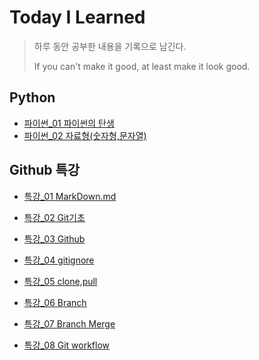 # Today I Learned
> 하루 동안 공부한 내용을 기록으로 남긴다.
>
> If you can't make it good, at least make it look good.





## Python

- [파이썬_01 파이썬의 탄생](https://github.com/kimsm0803/TIL/blob/d192b938c0dbbf79af330327df38b573bbfeb39c/Python/%ED%8C%8C%EC%9D%B4%EC%8D%AC_01.%ED%8C%8C%EC%9D%B4%EC%8D%AC%EC%9D%98%20%ED%83%84%EC%83%9D.ipynb)
- [파이썬_02 자료형(숫자형,문자열)](https://github.com/kimsm0803/TIL/blob/d192b938c0dbbf79af330327df38b573bbfeb39c/Python/%ED%8C%8C%EC%9D%B4%EC%8D%AC_02.%EC%9E%90%EB%A3%8C%ED%98%95(%EC%88%AB%EC%9E%90%ED%98%95,%EB%AC%B8%EC%9E%90%EC%97%B4).ipynb)





## Github 특강

- [특강_01 MarkDown.md](https://github.com/kimsm0803/TIL/blob/e53429892e8a2dd08acf71abd821aad28fc7d602/Github%20%ED%8A%B9%EA%B0%95/%ED%8A%B9%EA%B0%95_01.MarkDown.md)

- [특강_02 Git기초](https://github.com/kimsm0803/TIL/blob/e53429892e8a2dd08acf71abd821aad28fc7d602/Github%20%ED%8A%B9%EA%B0%95/%ED%8A%B9%EA%B0%95_02.Git%EA%B8%B0%EC%B4%88.md)

- [특강_03 Github](https://github.com/kimsm0803/TIL/blob/e53429892e8a2dd08acf71abd821aad28fc7d602/Github%20%ED%8A%B9%EA%B0%95/%ED%8A%B9%EA%B0%95_04.gitignore.md)

- [특강_04 gitignore](https://github.com/kimsm0803/TIL/blob/e53429892e8a2dd08acf71abd821aad28fc7d602/Github%20%ED%8A%B9%EA%B0%95/%ED%8A%B9%EA%B0%95_04.gitignore.md)

- [특강_05 clone,pull](https://github.com/kimsm0803/TIL/blob/e53429892e8a2dd08acf71abd821aad28fc7d602/Github%20%ED%8A%B9%EA%B0%95/%ED%8A%B9%EA%B0%95_05.clone,pull.md)

- [특강_06 Branch](https://github.com/kimsm0803/TIL/blob/5a034b376e5803ffa376fe8ff057de177abaf7ef/Github%20%ED%8A%B9%EA%B0%95/%ED%8A%B9%EA%B0%95_06.Branch.md)

- [특강_07 Branch Merge](https://github.com/kimsm0803/TIL/blob/5a034b376e5803ffa376fe8ff057de177abaf7ef/Github%20%ED%8A%B9%EA%B0%95/%ED%8A%B9%EA%B0%95_07.Branch%20Merge.md)

- [특강_08 Git workflow](https://github.com/kimsm0803/TIL/blob/5a034b376e5803ffa376fe8ff057de177abaf7ef/Github%20%ED%8A%B9%EA%B0%95/%ED%8A%B9%EA%B0%95_08.Git%20workflow.md)

  
  
  

